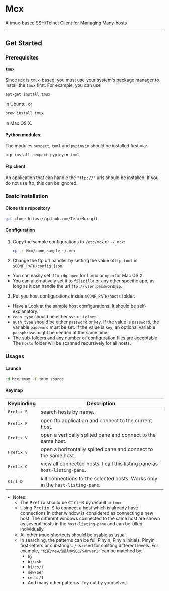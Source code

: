 # Mcx

A tmux-based SSH/Telnet Client for Managing Many-hosts

---

## Get Started
### Prerequisites
#### `tmux`
Since `Mcx` is `tmux`-based, you must use your system's package manager to install the `tmux` first. For example, you can use
```bash
apt-get install tmux
```
in Ubuntu, or
```bash
brew install tmux
```
in Mac OS X.
#### Python modules: 
The modules `pexpect`, `toml` and `pypinyin` should be installed first via:

```bash
pip install pexpect pypinyin toml
```
#### Ftp client
An application that can handle the `"ftp://"` urls should be installed. If you do not use ftp, this can be ignored.
    
### Basic Installation
#### Clone this repository
```bash
git clone https://github.com/Tefx/Mcx.git
```
#### Configuration
1. Copy the sample configurations to `/etc/mcx` or `~/.mcx`:
    
    ```bash
    cp -r Mcx/conn_sample ~/.mcx
    ```
2. Change the ftp url handler by setting the value of`ftp_tool` in `$CONF_PATH/config.json`.
  - You can easily set it to `xdg-open` for Linux or `open` for Mac OS X.
  - You can alternatively set it to `filezilla` or any other specific app, as long as it can handle the url `ftp://user:password@ip`.
3. Put you host configurations inside `$CONF_PATH/hosts` folder.
  - Have a Look at the sample host configurations. It should be self-explanatory.
  - `conn_type` should be either `ssh` or `telnet`.
  - `auth_type` should be either `password` or `key`. If the value is `password`, the variable `password` must be set. If the value is `key`, an optional variable `passphrase` might be needed at the same time.
  - The sub-folders and any number of configuration files are acceptable. The `hosts` folder will be scanned recursively for all hosts.

### Usages
#### Launch

```bash
cd Mcx;tmux -f tmux.source
```

#### Keymap
Keybinding           | Description
---------------------|------------------------------------------------------------
<kbd> Prefix S </kbd>| search hosts by name.
<kbd> Prefix F </kbd>| open ftp application and connect to the current host.
<kbd> Prefix V </kbd>| open a vertically splited pane and connect to the same host.
<kbd> Prefix v </kbd>| open a horizontally splited pane and connect to the same host.
<kbd> Prefix C </kbd>| view all connected hosts. I call this listing pane as `host-listing-pane`.
<kbd> Ctrl-D </kbd>  | kill connections to the selected hosts. Works only in the `hast-listing-pane`.
  - Notes:
    - The <kbd>Prefix</kbd> should be <kbd>Ctrl-B</kbd> by default in `tmux`.
    - Using <kbd>Prefix S</kbd> to connect a host which is already have connections in other window is considered as connecting a new host. The different windows connected to the same host are shown as several hosts in the `host-listing-pane` and can be killed individually.
    - All other tmux-shortcuts should be usable as usual.
    - In searching, the patterns can be full Pinyin, Pinyin Initials, Pinyin first-letters or substrings. `/` is used for splitting different levels. For example, `"北京/new/测试MySQL/Server1"` can be matched by:
      - `bj`
      - `bj/csh`
      - `bj/cs/1`
      - `new/Ser`
      - `ceshi/1`
      -  And many other patterns. Try out by yourselves.

